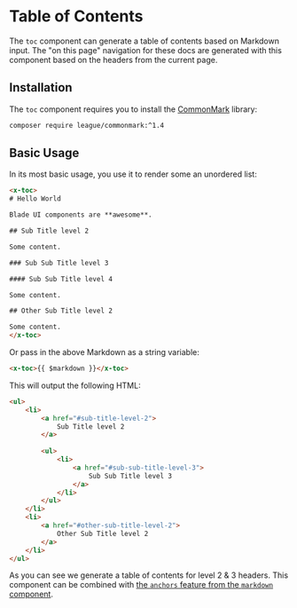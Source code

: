 # Table of Contents

The `toc` component can generate a table of contents based on Markdown input. The "on this page" navigation for these docs are generated with this component based on the headers from the current page.

## Installation

The `toc` component requires you to install the [CommonMark](https://github.com/thephpleague/commonmark) library:

```bash
composer require league/commonmark:^1.4
```

## Basic Usage

In its most basic usage, you use it to render some an unordered list:

```html
<x-toc>
# Hello World

Blade UI components are **awesome**.

## Sub Title level 2

Some content.

### Sub Sub Title level 3

#### Sub Sub Title level 4

Some content.

## Other Sub Title level 2

Some content.
</x-toc>
```

Or pass in the above Markdown as a string variable:

```html
<x-toc>{{ $markdown }}</x-toc>
```

This will output the following HTML:

```html
<ul>
    <li>
        <a href="#sub-title-level-2">
            Sub Title level 2
        </a>
    
        <ul>
            <li>
                <a href="#sub-sub-title-level-3">
                    Sub Sub Title level 3
                </a>
            </li>
        </ul>
    </li>
    <li>
        <a href="#other-sub-title-level-2">
            Other Sub Title level 2
        </a>
    </li>
</ul>
```

As you can see we generate a table of contents for level 2 & 3 headers. This component can be combined with [the `anchors` feature from the `markdown` component](/docs/{version}/markdown#anchors).